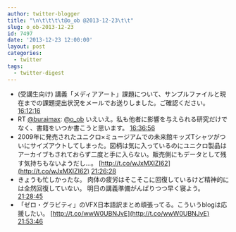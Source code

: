 ```yaml
---
author: twitter-blogger
title: "\n\t\t\t\t@o_ob @2013-12-23\t\t"
slug: o_ob-2013-12-23
id: 7497
date: '2013-12-23 12:00:00'
layout: post
categories:
  - twitter
tags:
  - twitter-digest
---
```


*   (受講生向け) 講義「メディアアート」課題について、サンプルファイルと現在までの課題提出状況をメールでお送りしました。ご確認ください。 [16:12:16](http://twitter.com/o_ob/statuses/415016994182684672)
*   RT [@buraimax](http://twitter.com/buraimax): [@o_ob](http://twitter.com/o_ob) いえいえ。私も他者に影響を与えられる研究だけでなく、書籍をいつか書こうと思います。 [16:36:56](http://twitter.com/o_ob/statuses/415023200947695616)
*   2009年に発売されたユニクロ×ミュージアムでの未来館キッズTシャツがついにサイズアウトしてしまった。図柄は気に入っているのにユニクロ製品はアーカイブもされておらず二度と手に入らない。販売側にもデータとして残す気持ちもないようだし…。 [http://t.co/wJxMXIZI62](http://t.co/wJxMXIZI62) [21:26:28](http://twitter.com/o_ob/statuses/415096062890627072)
*   きょうも忙しかったな。 肉体の疲労はそこそこに回復しているけど精神的には全然回復していない。 明日の講義準備がんばりつつ早く寝よう。 [21:28:45](http://twitter.com/o_ob/statuses/415096639905210368)
*   「ゼロ・グラビティ」のVFX日本語訳まとめ頑張ってる。こういうblogは応援したい。 [http://t.co/wwW0UBNJvE](http://t.co/wwW0UBNJvE) [21:53:46](http://twitter.com/o_ob/statuses/415102933382873088)